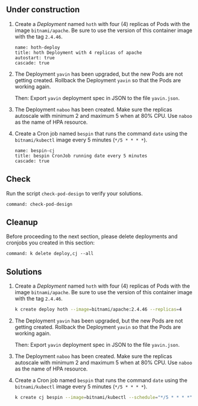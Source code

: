 
## Under construction

1. Create a _Deployment_ named `hoth` with four (4) replicas of Pods with the image `bitnami/apache`. Be sure to use the version of this container image with the tag `2.4.46`.

    ```examiner:execute-test
    name: hoth-deploy
    title: hoth Deployment with 4 replicas of apache
    autostart: true
    cascade: true
    ```

1. The Deployment `yavin` has been upgraded, but the new Pods are not getting created. Rollback the Deployment `yavin` so that the Pods are working again.

    Then: Export `yavin` deployment spec in JSON to the file `yavin.json`.

1. The Deployment `naboo` has been created.  Make sure the replicas autoscale with minimum 2 and maximum 5 when at 80% CPU.  Use `naboo` as the name of HPA resource.

1. Create a Cron job named `bespin` that runs the command `date` using the `bitnami/kubectl` image every 5 minutes (`*/5 * * * *`).

    ```examiner:execute-test
    name: bespin-cj
    title: bespin CronJob running date every 5 minutes
    cascade: true
    ```

## Check

Run the script `check-pod-design` to verify your solutions.

```terminal:execute
command: check-pod-design
```

## Cleanup

Before proceeding to the next section, please delete deployments and cronjobs you created in this section:

```terminal:execute
command: k delete deploy,cj --all
```

## Solutions

1. Create a _Deployment_ named `hoth` with four (4) replicas of Pods with the image `bitnami/apache`. Be sure to use the version of this container image with the tag `2.4.46`.

    ```bash
    k create deploy hoth --image=bitnami/apache:2.4.46 --replicas=4 
    ```

1. The Deployment `yavin` has been upgraded, but the new Pods are not getting created. Rollback the Deployment `yavin` so that the Pods are working again.

    Then: Export `yavin` deployment spec in JSON to the file `yavin.json`.

1. The Deployment `naboo` has been created.  Make sure the replicas autoscale with minimum 2 and maximum 5 when at 80% CPU.  Use `naboo` as the name of HPA resource.

1. Create a Cron job named `bespin` that runs the command `date` using the `bitnami/kubectl` image every 5 minutes (`*/5 * * * *`).

    ```bash
    k create cj bespin --image=bitnami/kubectl --schedule="*/5 * * * *" -- date
    ```
